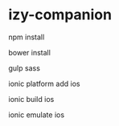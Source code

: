 # izy-companion

npm install

bower install

gulp sass

ionic platform add ios

ionic build ios

ionic emulate ios
